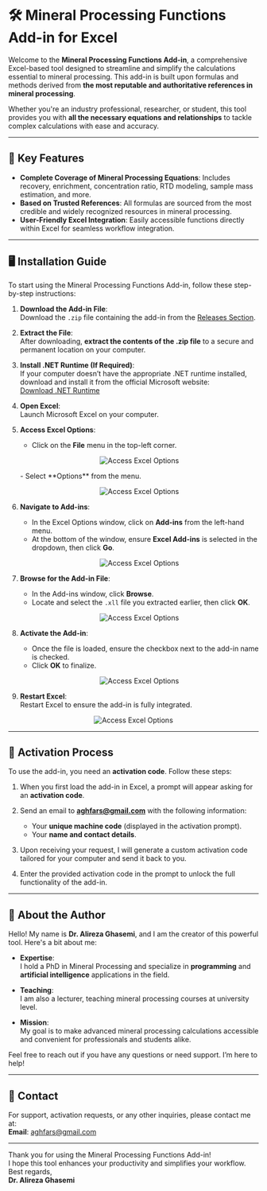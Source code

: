 # 🛠️ Mineral Processing Functions Add-in for Excel

Welcome to the **Mineral Processing Functions Add-in**, a comprehensive Excel-based tool designed to streamline and simplify the calculations essential to mineral processing. This add-in is built upon formulas and methods derived from **the most reputable and authoritative references in mineral processing**. 

Whether you're an industry professional, researcher, or student, this tool provides you with **all the necessary equations and relationships** to tackle complex calculations with ease and accuracy.

---

## 🎯 Key Features
- **Complete Coverage of Mineral Processing Equations**: Includes recovery, enrichment, concentration ratio, RTD modeling, sample mass estimation, and more.
- **Based on Trusted References**: All formulas are sourced from the most credible and widely recognized resources in mineral processing.
- **User-Friendly Excel Integration**: Easily accessible functions directly within Excel for seamless workflow integration.

---

## 🖥️ Installation Guide
To start using the Mineral Processing Functions Add-in, follow these step-by-step instructions:

1. **Download the Add-in File**:  
   Download the `.zip` file containing the add-in from the [Releases Section](https://github.com/Dr-Alireza-Ghasemi/mineral-processing-functions/releases).

2. **Extract the File**:  
   After downloading, **extract the contents of the .zip file** to a secure and permanent location on your computer.

3. **Install .NET Runtime (If Required)**:  
   If your computer doesn’t have the appropriate .NET runtime installed, download and install it from the official Microsoft website:  
   [Download .NET Runtime](https://dotnet.microsoft.com/en-us/download/dotnet/thank-you/runtime-desktop-6.0.36-windows-x64-installer)

4. **Open Excel**:  
   Launch Microsoft Excel on your computer.

5. **Access Excel Options**:  
   - Click on the **File** menu in the top-left corner.
   <p align="center">
     <img src="https://github.com/Dr-Alireza-Ghasemi/mineral-processing-functions/blob/main/images/1.jpg" alt="Access Excel Options" style="max-width: 100%; height: auto;">
   </p>
   - Select **Options** from the menu.
   <p align="center">
     <img src="https://github.com/Dr-Alireza-Ghasemi/mineral-processing-functions/blob/main/images/2.jpg" alt="Access Excel Options" style="max-width: 100%; height: auto;">
   </p>

7. **Navigate to Add-ins**:  
   - In the Excel Options window, click on **Add-ins** from the left-hand menu.  
   - At the bottom of the window, ensure **Excel Add-ins** is selected in the dropdown, then click **Go**.
   <p align="center">
     <img src="https://github.com/Dr-Alireza-Ghasemi/mineral-processing-functions/blob/main/images/3.jpg" alt="Access Excel Options" style="max-width: 100%; height: auto;">
   </p>

8. **Browse for the Add-in File**:  
   - In the Add-ins window, click **Browse**.  
   - Locate and select the `.xll` file you extracted earlier, then click **OK**.
   <p align="center">
     <img src="https://github.com/Dr-Alireza-Ghasemi/mineral-processing-functions/blob/main/images/4.jpg" alt="Access Excel Options" style="max-width: 100%; height: auto;">
   </p>

9. **Activate the Add-in**:  
   - Once the file is loaded, ensure the checkbox next to the add-in name is checked.  
   - Click **OK** to finalize.
   <p align="center">
     <img src="https://github.com/Dr-Alireza-Ghasemi/mineral-processing-functions/blob/main/images/5.jpg" alt="Access Excel Options" style="max-width: 100%; height: auto;">
   </p>

10. **Restart Excel**:  
   Restart Excel to ensure the add-in is fully integrated.
<p align="center">
     <img src="https://github.com/Dr-Alireza-Ghasemi/mineral-processing-functions/blob/main/images/6.jpg" alt="Access Excel Options" style="max-width: 100%; height: auto;">
   </p>


---

## 🔑 Activation Process
To use the add-in, you need an **activation code**. Follow these steps:

1. When you first load the add-in in Excel, a prompt will appear asking for an **activation code**.

2. Send an email to **aghfars@gmail.com** with the following information:  
   - Your **unique machine code** (displayed in the activation prompt).  
   - Your **name and contact details**.

3. Upon receiving your request, I will generate a custom activation code tailored for your computer and send it back to you.

4. Enter the provided activation code in the prompt to unlock the full functionality of the add-in.

---

## 🙋 About the Author
Hello! My name is **Dr. Alireza Ghasemi**, and I am the creator of this powerful tool. Here's a bit about me:

- **Expertise**:  
  I hold a PhD in Mineral Processing and specialize in **programming** and **artificial intelligence** applications in the field.

- **Teaching**:  
  I am also a lecturer, teaching mineral processing courses at university level.

- **Mission**:  
  My goal is to make advanced mineral processing calculations accessible and convenient for professionals and students alike.

Feel free to reach out if you have any questions or need support. I’m here to help!

---

## 📧 Contact
For support, activation requests, or any other inquiries, please contact me at:  
**Email**: [aghfars@gmail.com](mailto:aghfars@gmail.com)  

---

Thank you for using the Mineral Processing Functions Add-in!  
I hope this tool enhances your productivity and simplifies your workflow.  
Best regards,  
**Dr. Alireza Ghasemi**
